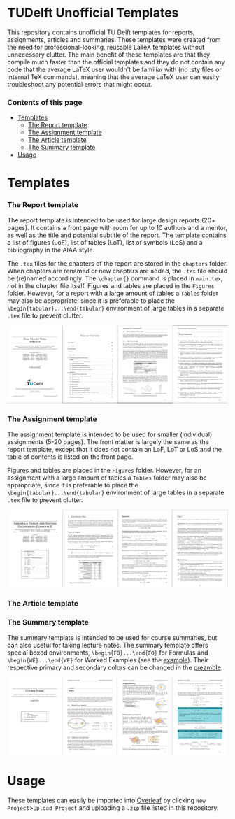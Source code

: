# TUDelft Unofficial Templates
This repository contains unofficial TU Delft templates for reports, assignments, articles and summaries. These templates were created from the need for professional-looking, reusable LaTeX templates without unnecessary clutter. The main benefit of these templates are that they compile much faster than the official templates and they do not contain any code that the average LaTeX user wouldn't be familiar with (no .sty files or internal TeX commands), meaning that the average LaTeX user can easily troubleshoot any potential errors that might occur.

### Contents of this page
- [Templates](#templates)
    + [The Report template](#the-report-template)
    + [The Assignment template](#the-assignment-template)
    + [The Article template](#the-article-template)
    + [The Summary template](#the-summary-template)
- [Usage](#usage)


# Templates

### The Report template
The report template is intended to be used for large design reports (20+ pages). It contains a front page with room for up to 10 authors and a mentor, as well as the title and potential subtitle of the report. The template contains a list of figures (LoF), list of tables (LoT), list of symbols (LoS) and a bibliography in the AIAA style.

The `.tex` files for the chapters of the report are stored in the `chapters` folder. When chapters are renamed or new chapters are added, the `.tex` file should be (re)named accordingly. The `\chapter{}` command is placed in `main.tex`, *not* in the chapter file itself. Figures and tables are placed in the `Figures` folder. However, for a report with a large amount of tables a `Tables` folder may also be appropriate, since it is preferable to place the `\begin{tabular}...\end{tabular}` environment of large tables in a separate `.tex` file to prevent clutter. 

![](Report%20Template/report-preview.png)

### The Assignment template
The assignment template is intended to be used for smaller (individual) assignments (5-20 pages). The front matter is largely the same as the report template, except that it does not contain an LoF, LoT or LoS and the table of contents is listed on the front page.

Figures and tables are placed in the `Figures` folder. However, for an assignment with a large amount of tables a `Tables` folder may also be appropriate, since it is preferable to place the `\begin{tabular}...\end{tabular}` environment of large tables in a separate `.tex` file to prevent clutter. 

![](Assignment%20template/assignment-preview.png)

### The Article template


### The Summary template
The summary template is intended to be used for course summaries, but can also useful for taking lecture notes. The summary template offers special boxed environments, `\begin{FO}...\end{FO}` for Formulas and `\begin{WE}...\end{WE}` for Worked Examples (see the [example](Summary%20Template/Main.tex#L155)). Their respective primary and secondary colors can be changed in the [preamble](Summary%20Template/Main.tex#L12).

![](Summary%20Template/summary-preview.png)

# Usage
These templates can easily be imported into [Overleaf](https://www.overleaf.com/) by clicking `New Project`>`Upload Project` and uploading a `.zip` file listed in this repository.
